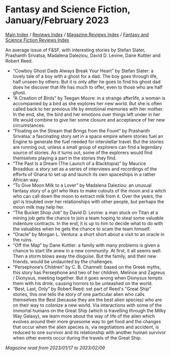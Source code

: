 # Fantasy and Science Fiction, January/February 2023

[Main Index](../../../README.md) / [Reviews Index](../../README.md) / [Magazine Reviews Index](../README.md) / [Fantasy and Science Fiction Reviews Index](README.md)

An average issue of F&SF, with interesting stories by Stefan Slater, Prashanth Srivatsa, Madalena Daleziou, David D. Levine, Dane Kuttler and Robert Reed.

- “Cowboy Ghost Dads Always Break Your Heart” by Stefan Slater: a lovely tale of a boy with a ghost for a dad. The boy goes through life, half unseen by others. But it is only after he goes to find his ghost dad does he discover that life has much to offer, even to those who are half ghost.
- “A Creation of Birds” by Teegan Moore: in a strange afterlife, a woman is accompanied by a bird as she explores her new world. But she is often called back to her previous life by emotional memories with her mother. In the end, she, the bird and her emotions over things left under in her life would combine to give her some closure and acceptance of her new circumstances.
- “Floating on the Stream that Brings from the Fount” by Prashanth Srivatsa: a fascinating story set in a space empire where stories fuel an Engine to generate the fuel needed for interstellar travel. But the stories are running out, unless a small group of explorers can find a legendary source of stories. As it turns out, some of the explorers would find themselves playing a part in the stories they find.
- “The Past Is a Dream (The Launch of a Blacktopia)” by Maurice Broaddus: a story set as a series of interviews and recordings of the efforts of Ghana to set up and launch its own spaceships in a rather African way.
- “To Give Moon Milk to a Lover” by Madalena Daleziou: an unusual fantasy story of a girl who likes to make cutouts of the moon and a witch who can call down the moon to extract milk from it. Over the years, the girl is troubled over her relationships with other people, but perhaps the moon milk may help her.
- “The Bucket Shop Job” by David D. Levine: a man stuck on Titan at a mining job gets the chance to join a team hoping to steal some valuable indenture contracts. In the end, it is up to him to decide what to do with the valuables when he gets the chance to scam the team himself.
- “Oracle” by Morgan L. Ventura: a short short about a visit to an oracle in the ruins.
- “Off the Map” by Dane Kuttler: a family with many problems is given a chance to start life anew in a new community. At first, it all seems well. Then a storm blows away the disguise. But the family, and their new friends, would be undaunted by the challenges.
- “Persephone’s Children” by C. B. Channell: based on the Greek myths, this story has Persephone and two of her children, Melinoe and Zagreus / Dionysus, meeting together. But it goes wrong when Dionysus tempts them with his drink, causing horrors to be unleashed on the world.
- “Best, Last, Only” by Robert Reed: set part of Reed's "Great Ship" stories, this one tells the story of one particular alien who calls themselves the Best (because they are the best alien species) who are on their way to colonize a new world. Via interactions with some of the immortal humans on the Great Ship (which is travelling through the Milky Way Galaxy), we learn more about the way of life of the alien which evolves around their more gruesome way to get food and the changes that occur when the alien species is, via negotiations and accident, is reduced to one survivor and its relationship with another human survivor when other events occur during the travels of the Great Ship.

*Magazine read from 2023/01/17 to 2023/02/09*
